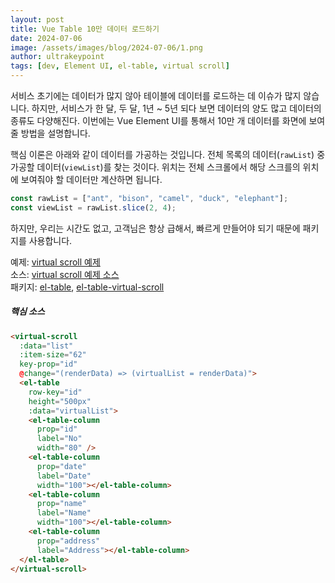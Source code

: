 ```yaml
---
layout: post
title: Vue Table 10만 데이터 로드하기
date: 2024-07-06
image: /assets/images/blog/2024-07-06/1.png
author: ultrakeypoint
tags: [dev, Element UI, el-table, virtual scroll]
---
```


서비스 초기에는 데이터가 많지 않아 테이블에 데이터를 로드하는 데 이슈가 많지 않습니다. 하지만, 서비스가 한 달, 두 달, 1년 ~ 5년 되다 보면 데이터의 양도 많고 데이터의 종류도 다양해진다. 이번에는 Vue Element UI를 통해서 10만 개 데이터를 화면에 보여줄 방법을 설명합니다.

핵심 이론은 아래와 같이 데이터를 가공하는 것입니다. 전체 목록의 데이터(`rawList`) 중 가공할 데이터(`viewList`)를 찾는 것이다. 위치는 전체 스크롤에서 해당 스크를의 위치에 보여줘야 할 데이터만 계산하면 됩니다.

```javascript
const rawList = ["ant", "bison", "camel", "duck", "elephant"];
const viewList = rawList.slice(2, 4);
```

하지만, 우리는 시간도 없고, 고객님은 항상 급해서, 빠르게 만들어야 되기 때문에 패키지를 사용합니다.

예제: [virtual scroll 예제]  
소스: [virtual scroll 예제 소스]  
패키지: [el-table], [el-table-virtual-scroll]

##### 핵심 소스

```html
<virtual-scroll
  :data="list"
  :item-size="62"
  key-prop="id"
  @change="(renderData) => (virtualList = renderData)">
  <el-table
    row-key="id"
    height="500px"
    :data="virtualList">
    <el-table-column
      prop="id"
      label="No"
      width="80" />
    <el-table-column
      prop="date"
      label="Date"
      width="100"></el-table-column>
    <el-table-column
      prop="name"
      label="Name"
      width="100"></el-table-column>
    <el-table-column
      prop="address"
      label="Address"></el-table-column>
  </el-table>
</virtual-scroll>
```

[virtual scroll 예제]: https://ultrakeypoint.github.io/el-table-virtual-scroll/
[virtual scroll 예제 소스]: https://github.com/ultrakeypoint/el-table-virtual-scroll
[el-table]: https://element.eleme.io/#/en-US/component/table
[el-table-virtual-scroll]: https://github.com/xiaocheng555/el-table-virtual-scroll
